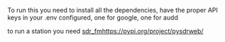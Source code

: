 To run this you need to install all the dependencies, have the proper API keys in your .env configured, one for google, one for audd

to run a station you need [sdr_fm](https://pypi.org/project/pysdrweb/)https://pypi.org/project/pysdrweb/
